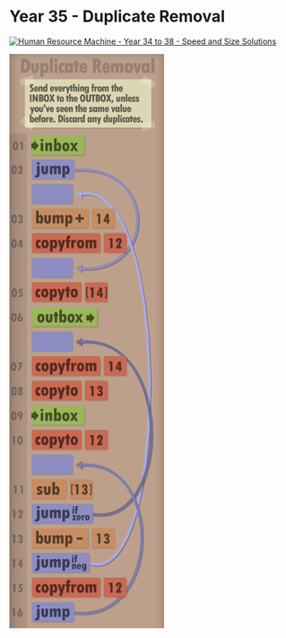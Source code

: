 # Year 35 - Duplicate Removal

[![Human Resource Machine - Year 34 to 38 - Speed and Size Solutions](https://img.youtube.com/vi/jkUEzxi4VCY/0.jpg)](https://www.youtube.com/watch?v=jkUEzxi4VCY&t=132s)

![Solution for speed & size](solution.png "Solution")